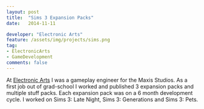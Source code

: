 ```yaml
---
layout: post
title:  "Sims 3 Expansion Packs"
date:   2014-11-11

developer: "Electronic Arts"
feature: /assets/img/projects/sims.png
tag:
- ElectronicArts
- GameDevelopment
comments: false
---
```


At [Electronic Arts](http://www.ea.com) I was a gameplay engineer for the Maxis Studios. As a first job out of grad-school I worked and published 3 expansion packs and multiple stuff packs. Each expansion pack was on a 6 month development cycle.
I worked on Sims 3: Late Night, Sims 3: Generations and Sims 3: Pets.
